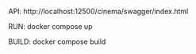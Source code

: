 API:
http://localhost:12500/cinema/swagger/index.html

RUN:
docker compose up

BUILD:
docker compose build
